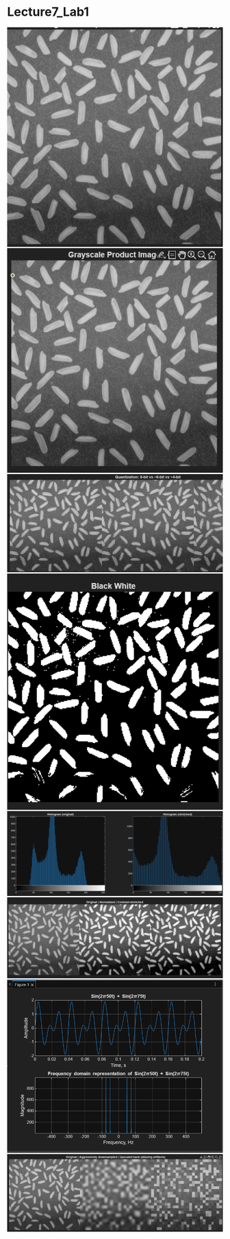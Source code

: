 # Lecture7_Lab1

![images](https://github.com/Khan548-codes/Lecture7_Lab1/blob/main/Images/ss1.png)
![images](https://github.com/Khan548-codes/Lecture7_Lab1/blob/main/Images/ss2.png)
![images](https://github.com/Khan548-codes/Lecture7_Lab1/blob/main/Images/ss3.png)
![images](https://github.com/Khan548-codes/Lecture7_Lab1/blob/main/Images/ss4.png)
![images](https://github.com/Khan548-codes/Lecture7_Lab1/blob/main/Images/ss5.png)
![images](https://github.com/Khan548-codes/Lecture7_Lab1/blob/main/Images/ss6%20(2).png)
![images](https://github.com/Khan548-codes/Lecture7_Lab1/blob/main/Images/ss7.png)
![images](https://github.com/Khan548-codes/Lecture7_Lab1/blob/main/Images/ss8%20(2).png)

